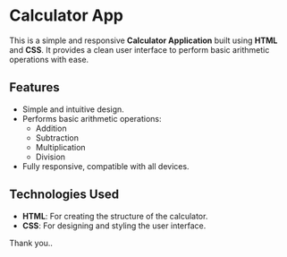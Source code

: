 # Calculator App

This is a simple and responsive **Calculator Application** built using **HTML** and **CSS**. It provides a clean user interface to perform basic arithmetic operations with ease.

## Features

- Simple and intuitive design.
- Performs basic arithmetic operations:
  - Addition
  - Subtraction
  - Multiplication
  - Division
- Fully responsive, compatible with all devices.

## Technologies Used

- **HTML**: For creating the structure of the calculator.
- **CSS**: For designing and styling the user interface.

Thank you..
